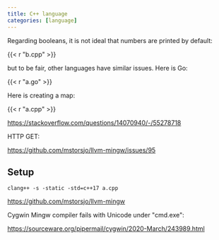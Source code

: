 ```yaml
---
title: C++ language
categories: [language]
---
```


Regarding booleans, it is not ideal that numbers are printed by default:

{{< r "b.cpp" >}}

but to be fair, other languages have similar issues. Here is Go:

{{< r "a.go" >}}

Here is creating a map:

{{< r "a.cpp" >}}

<https://stackoverflow.com/questions/14070940/-/55278718>

HTTP GET:

<https://github.com/mstorsjo/llvm-mingw/issues/95>

## Setup

~~~
clang++ -s -static -std=c++17 a.cpp
~~~

<https://github.com/mstorsjo/llvm-mingw>

Cygwin Mingw compiler fails with Unicode under "cmd.exe":

<https://sourceware.org/pipermail/cygwin/2020-March/243989.html>

